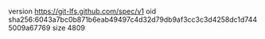 version https://git-lfs.github.com/spec/v1
oid sha256:6043a7bc0b871b6eab49497c4d32d79db9af3cc3c3d4258dc1d7445009a67769
size 4809
